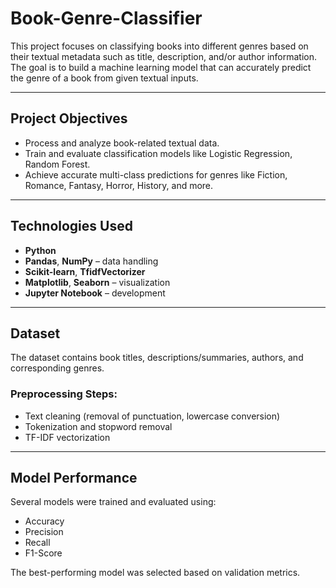 # Book-Genre-Classifier

This project focuses on classifying books into different genres based on their textual metadata such as title, description, and/or author information. The goal is to build a machine learning model that can accurately predict the genre of a book from given textual inputs.

---

## Project Objectives
- Process and analyze book-related textual data.
- Train and evaluate classification models like Logistic Regression, Random Forest.
- Achieve accurate multi-class predictions for genres like Fiction, Romance, Fantasy, Horror, History, and more.

---

## Technologies Used
- **Python**
- **Pandas**, **NumPy** – data handling
- **Scikit-learn**, **TfidfVectorizer**
- **Matplotlib**, **Seaborn** – visualization
- **Jupyter Notebook** – development

---

## Dataset
The dataset contains book titles, descriptions/summaries, authors, and corresponding genres.

### Preprocessing Steps:
- Text cleaning (removal of punctuation, lowercase conversion)
- Tokenization and stopword removal
- TF-IDF vectorization


---

## Model Performance
Several models were trained and evaluated using:
- Accuracy
- Precision
- Recall
- F1-Score

The best-performing model was selected based on validation metrics.


